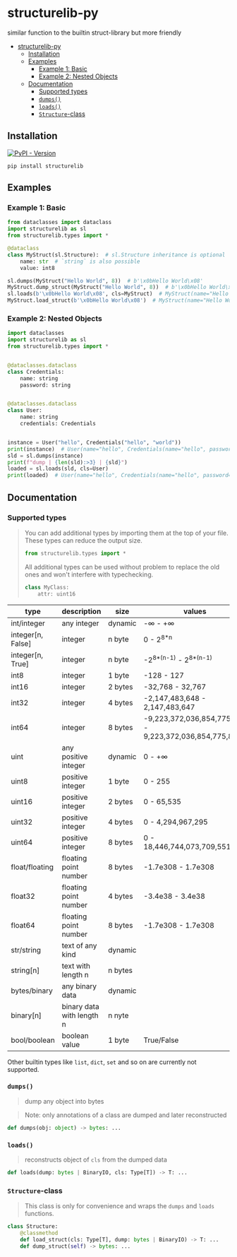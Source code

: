 # structurelib-py
similar function to the builtin struct-library but more friendly

<!-- TOC -->
* [structurelib-py](#structurelib-py)
  * [Installation](#installation)
  * [Examples](#examples)
    * [Example 1: Basic](#example-1-basic)
    * [Example 2: Nested Objects](#example-2-nested-objects)
  * [Documentation](#documentation)
    * [Supported types](#supported-types)
    * [`dumps()`](#dumps)
    * [`loads()`](#loads)
    * [`Structure`-class](#structure-class)
<!-- TOC -->

## Installation

[![PyPI - Version](https://img.shields.io/pypi/v/structurelib)
](https://pypi.org/project/structurelib/)

`pip install structurelib`

## Examples

### Example 1: Basic

```python
from dataclasses import dataclass
import structurelib as sl
from structurelib.types import *

@dataclass
class MyStruct(sl.Structure):  # sl.Structure inheritance is optional
    name: str  # `string` is also possible
    value: int8

sl.dumps(MyStruct("Hello World", 8))  # b'\x0bHello World\x08'
MyStruct.dump_struct(MyStruct("Hello World", 8))  # b'\x0bHello World\x08'
sl.loads(b'\x0bHello World\x08', cls=MyStruct)  # MyStruct(name="Hello World", value=8)
MyStruct.load_struct(b'\x0bHello World\x08')  # MyStruct(name="Hello World", value=8)
```

### Example 2: Nested Objects

```python
import dataclasses
import structurelib as sl
from structurelib.types import *


@dataclasses.dataclass
class Credentials:
    name: string
    password: string


@dataclasses.dataclass
class User:
    name: string
    credentials: Credentials


instance = User("hello", Credentials("hello", "world"))
print(instance)  # User(name="hello", Credentials(name="hello", password="world"))
sld = sl.dumps(instance)
print(f"dump | {len(sld):>3} | {sld}")
loaded = sl.loads(sld, cls=User)
print(loaded)  # User(name="hello", Credentials(name="hello", password="world"))
```

## Documentation

### Supported types

> You can add additional types by importing them at the top of your file.
> These types can reduce the output size.
> ```python
> from structurelib.types import *
> ```
> All additional types can be used without problem to replace the old ones and won't interfere with typechecking.
> ```python
> class MyClass:
>     attr: uint16
> ```

| type              | description               | size    | values                                                 |
|-------------------|---------------------------|---------|--------------------------------------------------------|
| int/integer       | any integer               | dynamic | -∞ - +∞                                                |
| integer[n, False] | integer                   | n byte  | 0 - 2<sup>8*n</sup>                                    |
| integer[n, True]  | integer                   | n byte  | -2<sup>8*(n-1)</sup> - 2<sup>8*(n-1)</sup>             |
| int8              | integer                   | 1 byte  | -128 - 127                                             |
| int16             | integer                   | 2 bytes | -32,768 - 32,767                                       |
| int32             | integer                   | 4 bytes | -2,147,483,648 - 2,147,483,647                         |
| int64             | integer                   | 8 bytes | -9,223,372,036,854,775,808 - 9,223,372,036,854,775,807 |
| uint              | any positive integer      | dynamic | 0 - +∞                                                 |
| uint8             | positive integer          | 1 byte  | 0 - 255                                                |
| uint16            | positive integer          | 2 bytes | 0 - 65,535                                             |
| uint32            | positive integer          | 4 bytes | 0 - 4,294,967,295                                      |
| uint64            | positive integer          | 8 bytes | 0 - 18,446,744,073,709,551,615                         |
| float/floating    | floating point number     | 8 bytes | -1.7e308 - 1.7e308                                     |
| float32           | floating point number     | 4 bytes | -3.4e38 - 3.4e38                                       |
| float64           | floating point number     | 8 bytes | -1.7e308 - 1.7e308                                     |
| str/string        | text of any kind          | dynamic |                                                        |
| string[n]         | text with length n        | n bytes |                                                        |
| bytes/binary      | any binary data           | dynamic |                                                        |
| binary[n]         | binary data with length n | n nyte  |                                                        |
| bool/boolean      | boolean value             | 1 byte  | True/False                                             |

Other builtin types like `list`, `dict`, `set` and so on are currently not supported.

### `dumps()`

> dump any object into bytes

> Note: only annotations of a class are dumped and later reconstructed

```python
def dumps(obj: object) -> bytes: ...
```

### `loads()`

> reconstructs object of `cls` from the dumped data

```python
def loads(dump: bytes | BinaryIO, cls: Type[T]) -> T: ...
```

### `Structure`-class

> This class is only for convenience and wraps the `dumps` and `loads` functions.

```python
class Structure:
    @classmethod
    def load_struct(cls: Type[T], dump: bytes | BinaryIO) -> T: ...
    def dump_struct(self) -> bytes: ...
```
